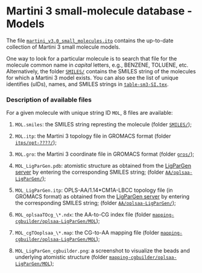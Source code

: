 
# Martini 3 small-molecule database - Models

The file [`martini_v3.0_small_molecules.itp`](https://github.com/ricalessandri/small-molecules-3.0/blob/main/models/martini_v3.0_small_molecules.itp) 
contains the up-to-date collection of Martini 3 small molecule models.

One way to look for a particular molecule is to search that file for the molecule common name in *capital* letters, e.g., BENZENE, TOLUENE, etc.
Alternatively, the folder [`SMILES/`](https://github.com/ricalessandri/small-molecules-3.0/blob/master/models/SMILES) contains the
SMILES string of the molecules for which a Martini 3 model exists. 
You can also see the list of unique identifies (uIDs), names, and SMILES strings in [`table-sm3-SI.tex`](https://github.com/ricalessandri/small-molecules-3.0/blob/main/models/table-sm3-SI.tex).


### Description of available files

For a given molecule with unique string ID `MOL`, 8 files are available:

1. `MOL.smiles`: the SMILES string represting the molecule 
   (folder [`SMILES/`](https://github.com/ricalessandri/small-molecules-3.0/blob/master/models/SMILES));

2. `MOL.itp`: the Martini 3 topology file in GROMACS format
   (folder [`itps/opt-????/`](https://github.com/ricalessandri/small-molecules-3.0/blob/master/models/itps)); 

2. `MOL.gro`: the Martini 3 coordinate file in GROMACS format
   (folder [`gros/`](https://github.com/ricalessandri/small-molecules-3.0/blob/master/models/gros)); 

4. `MOL_LigParGen.pdb`: atomistic structure as obtained from the [LigParGen server](http://zarbi.chem.yale.edu/ligpargen/)
   by entering the corresponding SMILES string; 
   (folder [`AA/oplsaa-LigParGen/`](https://github.com/ricalessandri/small-molecules-3.0/blob/master/models/AA/oplsaa-LigParGen));

5. `MOL_LigParGen.itp`: OPLS-AA/1.14\*CM1A-LBCC topology file (in GROMACS format) as obtained from the 
   [LigParGen server](http://zarbi.chem.yale.edu/ligpargen/) by entering the corresponding SMILES string;
   (folder [`AA/oplsaa-LigParGen/`](https://github.com/ricalessandri/small-molecules-3.0/blob/master/models/AA/oplsaa-LigParGen));

6. `MOL_oplsaaTOcg_\*.ndx`: the AA-to-CG index file (folder 
   [`mapping-cgbuilder/oplsaa-LigParGen/MOL`](https://github.com/ricalessandri/small-molecules-3.0/blob/master/models/mapping-cgbuilder/oplsaa-LigParGen)); 

7. `MOL_cgTOoplsaa_\*.map`: the CG-to-AA mapping file (folder 
   [`mapping-cgbuilder/oplsaa-LigParGen/MOL`](https://github.com/ricalessandri/small-molecules-3.0/blob/master/models/mapping-cgbuilder/oplsaa-LigParGen)); 

8. `MOL_LigParGen_cgbuilder.png`: a screenshot to visualize the beads and underlying atomistic structure (folder 
   [`mapping-cgbuilder/oplsaa-LigParGen/MOL`](https://github.com/ricalessandri/small-molecules-3.0/blob/master/models/mapping-cgbuilder/oplsaa-LigParGen)); 

